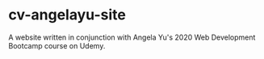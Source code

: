 # cv-angelayu-site
A website written in conjunction with Angela Yu's 2020 Web Development Bootcamp course on Udemy.
